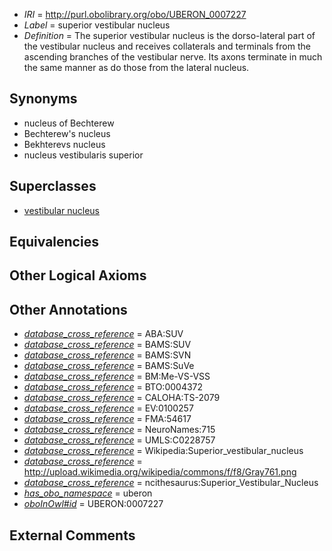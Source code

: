 * *IRI* = http://purl.obolibrary.org/obo/UBERON_0007227
 * *Label* = superior vestibular nucleus
 * *Definition* = The superior vestibular nucleus is the dorso-lateral part of the vestibular nucleus and receives collaterals and terminals from the ascending branches of the vestibular nerve. Its axons terminate in much the same manner as do those from the lateral nucleus.

## Synonyms

 * nucleus of Bechterew
 * Bechterew's nucleus
 * Bekhterevs nucleus
 * nucleus vestibularis superior

## Superclasses

 * [vestibular nucleus](../../UBERON/28/UBERON_0007228.md)

## Equivalencies


## Other Logical Axioms


## Other Annotations

 * *[database_cross_reference](../../ef/oboInOwl#hasDbXref.md)* = ABA:SUV
 * *[database_cross_reference](../../ef/oboInOwl#hasDbXref.md)* = BAMS:SUV
 * *[database_cross_reference](../../ef/oboInOwl#hasDbXref.md)* = BAMS:SVN
 * *[database_cross_reference](../../ef/oboInOwl#hasDbXref.md)* = BAMS:SuVe
 * *[database_cross_reference](../../ef/oboInOwl#hasDbXref.md)* = BM:Me-VS-VSS
 * *[database_cross_reference](../../ef/oboInOwl#hasDbXref.md)* = BTO:0004372
 * *[database_cross_reference](../../ef/oboInOwl#hasDbXref.md)* = CALOHA:TS-2079
 * *[database_cross_reference](../../ef/oboInOwl#hasDbXref.md)* = EV:0100257
 * *[database_cross_reference](../../ef/oboInOwl#hasDbXref.md)* = FMA:54617
 * *[database_cross_reference](../../ef/oboInOwl#hasDbXref.md)* = NeuroNames:715
 * *[database_cross_reference](../../ef/oboInOwl#hasDbXref.md)* = UMLS:C0228757
 * *[database_cross_reference](../../ef/oboInOwl#hasDbXref.md)* = Wikipedia:Superior_vestibular_nucleus
 * *[database_cross_reference](../../ef/oboInOwl#hasDbXref.md)* = http://upload.wikimedia.org/wikipedia/commons/f/f8/Gray761.png
 * *[database_cross_reference](../../ef/oboInOwl#hasDbXref.md)* = ncithesaurus:Superior_Vestibular_Nucleus
 * *[has_obo_namespace](../../ce/oboInOwl#hasOBONamespace.md)* = uberon
 * *[oboInOwl#id](../../id/oboInOwl#id.md)* = UBERON:0007227

## External Comments

